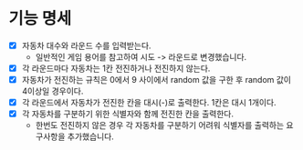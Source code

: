 # 기능 명세

- [x] 자동차 대수와 라운드 수를 입력받는다.
    - 일반적인 게임 용어를 참고하여 시도 -> 라운드로 변경했습니다.
- [x] 각 라운드마다 자동차는 1칸 전진하거나 전진하지 않는다.
- [x] 자동차가 전진하는 규칙은 0에서 9 사이에서 random 값을 구한 후 random 값이 4이상일 경우이다.
- [x] 각 라운드에서 자동차가 전진한 칸을 대시(-)로 출력한다. 1칸은 대시 1개이다.
- [x] 각 자동차를 구분하기 위한 식별자와 함께 전진한 칸을 출력한다.
    - 한번도 전진하지 않은 경우 각 자동차를 구분하기 어려워 식별자를 출력하는 요구사항을 추가했습니다. 